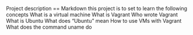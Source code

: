 Project description ==  Markdown
this project is to set to learn the following concepts 
What is a virtual machine
What is Vagrant
Who wrote Vagrant
What is Ubuntu
What does “Ubuntu” mean
How to use VMs with Vagrant
What does the command uname do
